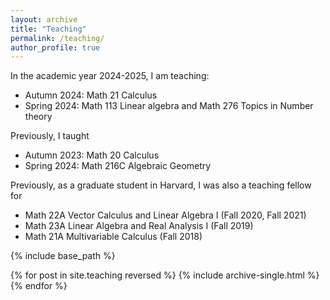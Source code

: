 ```yaml
---
layout: archive
title: "Teaching"
permalink: /teaching/
author_profile: true
---
```


In the academic year 2024-2025, I am teaching:
- Autumn 2024: Math 21 Calculus
- Spring 2024: Math 113 Linear algebra and Math 276 Topics in Number theory

Previously, I taught
- Autumn 2023: Math 20 Calculus
- Spring 2024: Math 216C Algebraic Geometry

Previously, as a graduate student in Harvard, I was also a teaching fellow for
- Math 22A Vector Calculus and Linear Algebra I (Fall 2020, Fall 2021)
- Math 23A Linear Algebra and Real Analysis I (Fall 2019)
- Math 21A Multivariable Calculus (Fall 2018)


{% include base_path %}

{% for post in site.teaching reversed %}
  {% include archive-single.html %}
{% endfor %}
